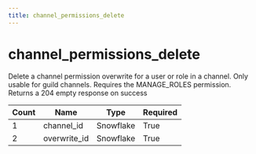 ```yaml
---
title: channel_permissions_delete
---
```

# channel_permissions_delete
Delete a channel permission overwrite for a user or role in a channel. Only usable for guild channels. Requires the MANAGE_ROLES permission. Returns a 204 empty response on success

Count | Name | Type | Required        
----|----|----|----  
1 | channel_id | Snowflake | True
2 | overwrite_id | Snowflake | True

